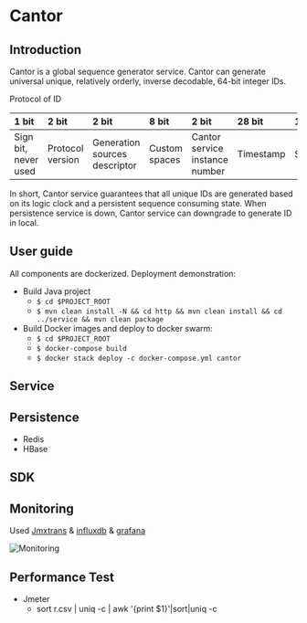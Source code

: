 Cantor
===

## Introduction
Cantor is a global sequence generator service. 
Cantor can generate universal unique, relatively orderly, inverse decodable, 64-bit integer IDs.

Protocol of ID

| 1 bit | 2 bit | 2 bit | 8 bit | 2 bit | 28 bit | 17 bit |
|:----  |:----  |:----  |:----  |:----  |:------ |:------ |
| Sign bit, never used | Protocol version | Generation sources descriptor | Custom spaces | Cantor service instance number | Timestamp | Sequence |

In short, Cantor service guarantees that all unique IDs are generated based on its logic clock and a persistent sequence consuming state.
When persistence service is down, Cantor service can downgrade to generate ID in local. 
 
## User guide

All components are dockerized. Deployment demonstration:
- Build Java project
  - `$ cd $PROJECT_ROOT`
  - `$ mvn clean install -N && cd http && mvn clean install && cd ../service && mvn clean package` 
- Build Docker images and deploy to docker swarm:
  - `$ cd $PROJECT_ROOT`
  - `$ docker-compose build`
  - `$ docker stack deploy -c docker-compose.yml cantor`

## Service

## Persistence
- Redis
- HBase

## SDK

## Monitoring
Used [Jmxtrans](https://github.com/jmxtrans/jmxtrans) & [influxdb](https://github.com/influxdata/influxdb) & [grafana](https://github.com/grafana/grafana)

![Monitoring](https://raw.githubusercontent.com/git-hacker/cantor/master/images/monitoring.png)



## Performance Test
- Jmeter
  - sort r.csv | uniq -c | awk '{print $1}'|sort|uniq -c

